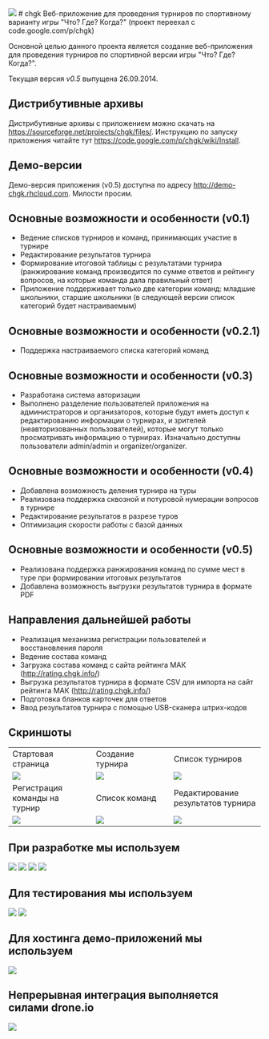 <img src="https://code.google.com/p/chgk/logo?cct=1403206452"/>
# chgk
Веб-приложение для проведения турниров по спортивному варианту игры "Что? Где? Когда?" (проект переехал с code.google.com/p/chgk)

Основной целью данного проекта является создание веб-приложения для проведения турниров по спортивной версии игры "Что? Где? Когда?".

Текущая версия *v0.5* выпущена 26.09.2014.

Дистрибутивные архивы
-----
Дистрибутивные архивы с приложением можно скачать на https://sourceforge.net/projects/chgk/files/.
Инструкцию по запуску приложения читайте тут https://code.google.com/p/chgk/wiki/Install.

Демо-версии
-----
Демо-версия приложения (v0.5) доступна по адресу http://demo-chgk.rhcloud.com. Милости просим.

Основные возможности и особенности (v0.1)
-----
  * Ведение списков турниров и команд, принимающих участие в турнире
  * Редактирование результатов турнира
  * Формирование итоговой таблицы с результатами турнира (ранжирование команд производится по сумме ответов и рейтингу вопросов, на которые команда дала правильный ответ)
  * Приложение поддерживает только две категории команд: младшие школьники, старшие школьники (в следующей версии список категорий будет настраиваемым)

Основные возможности и особенности (v0.2.1)
-----
  * Поддержка настраиваемого списка категорий команд

Основные возможности и особенности (v0.3)
-----
  * Разработана система авторизации
  * Выполнено разделение пользователей приложения на администраторов и организаторов, которые будут иметь доступ к редактированию информации о турнирах, и зрителей (неавторизованных пользователей), которые могут только просматривать информацию о турнирах. Изначально доступны пользователи admin/admin и organizer/organizer.

Основные возможности и особенности (v0.4)
-----
  * Добавлена возможность деления турнира на туры
  * Реализована поддержка сквозной и потуровой нумерации вопросов в турнире
  * Редактирование результатов в разрезе туров
  * Оптимизация скорости работы с базой данных

Основные возможности и особенности (v0.5)
-----
  * Реализована поддержка ранжирования команд по сумме мест в туре при формировании итоговых результатов
  * Добавлена возможность выгрузки результатов турнира в формате PDF

Направления дальнейшей работы
-----
  * Реализация механизма регистрации пользователей и восстановления пароля
  * Ведение состава команд
  * Загрузка состава команд с сайта рейтинга МАК (http://rating.chgk.info/)
  * Выгрузка результатов турнира в формате CSV для импорта на сайт рейтинга МАК (http://rating.chgk.info/)
  * Подготовка бланков карточек для ответов
  * Ввод результатов турнира с помощью USB-сканера штрих-кодов

Скриншоты
-----
<table>
  <tr>
    <td width="200px">Стартовая страница</td>
    <td width="200px">Создание турнира</td>
    <td width="200px">Список турниров</td>
  </tr>
  <tr>
    <td>
      <a href="https://a.fsdn.com/con/app/proj/chgk/screenshots/page1.png"><img src="https://a.fsdn.com/con/app/proj/chgk/screenshots/page1.png/182/137"/></a>
    </td>
    <td>
    <a href="https://a.fsdn.com/con/app/proj/chgk/screenshots/page2.png"><img src="https://a.fsdn.com/con/app/proj/chgk/screenshots/page2.png/182/137"/></a>
    </td>
    <td>
<a href="https://a.fsdn.com/con/app/proj/chgk/screenshots/page3.png"><img src="https://a.fsdn.com/con/app/proj/chgk/screenshots/page3.png/182/137"/></a>
    </td>
  </tr>
  <tr>
    <td>Регистрация команды на турнир</td>
    <td>Список команд</td>
    <td>Редактирование результатов турнира</td>
  </tr>
  <tr>
    <td>
<a href="https://a.fsdn.com/con/app/proj/chgk/screenshots/page4.png"><img src="https://a.fsdn.com/con/app/proj/chgk/screenshots/page4.png/182/137"/></a>
    </td>
    <td>
<a href="https://a.fsdn.com/con/app/proj/chgk/screenshots/page5.png"><img src="https://a.fsdn.com/con/app/proj/chgk/screenshots/page5.png/182/137"/></a>
    </td>
    <td>
<a href="https://a.fsdn.com/con/app/proj/chgk/screenshots/page6.png"><img src="https://a.fsdn.com/con/app/proj/chgk/screenshots/page6.png/182/137"/></a>
    </td>
  </tr>
</table>

При разработке мы используем
-----
<a href="http://www.jetbrains.com/idea/"><img src="http://www.jetbrains.com/idea/opensource/img/all/banners/idea468x60_white.gif"/></a>
<a href="http://projects.spring.io/spring-framework/"><img src="http://assets.spring.io/drupal/files/header/logo-spring-103x60.png"/></a>
<a href="http://www.hibernate.org/"><img src="https://forum.hibernate.org/styles/hibernate/imageset/site_logo.gif"/></a>
<a href="http://struts.apache.org/"><img src="http://upload.wikimedia.org/wikipedia/commons/e/e9/Struts.png"/></a>

Для тестирования мы используем
-----
<a href="http://selenide.org/"><img src="http://ru.selenide.org/images/selenide-logo-big.png"/></a>
<a href="http://mockito.org/"><img src="http://site.mockito.org/img/mockito-logo-small.svg"/></a>

Для хостинга демо-приложений мы используем
-----
<a href="http://openshift.com/"><img src="http://upload.wikimedia.org/wikipedia/en/3/3a/OpenShift-LogoType.svg"/></a>

Непрерывная интеграция выполняется силами drone.io
-----
<a href="https://drone.io/peneksglazami/chgk"><img src="https://drone.io/peneksglazami/chgk/status.png"/></a>
